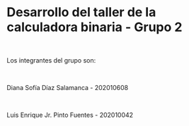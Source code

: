 <h1>Desarrollo del taller de la calculadora binaria - Grupo 2</h1>
<br>
<p>Los integrantes del grupo son:</p>
<br>
<p>Diana Sofía Díaz Salamanca - 202010608</p>
<br>
<p>Luis Enrique Jr. Pinto Fuentes - 202010042</p>
